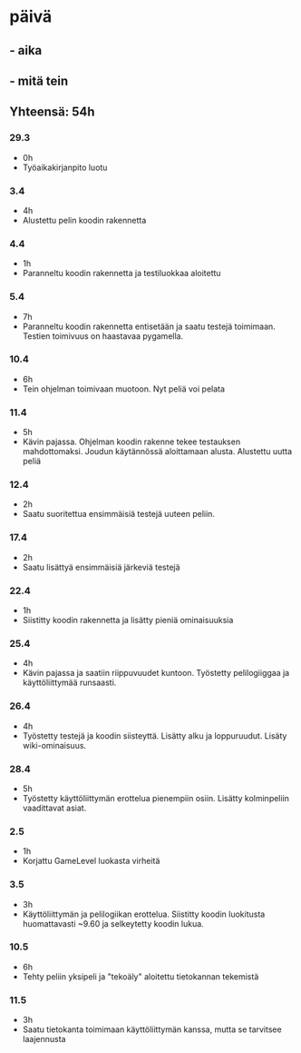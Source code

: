 # päivä
## - aika
## - mitä tein

## Yhteensä: 54h

### 29.3
   - 0h
   - Työaikakirjanpito luotu
### 3.4
   - 4h
   - Alustettu pelin koodin rakennetta
### 4.4
   - 1h
   - Paranneltu koodin rakennetta ja testiluokkaa aloitettu
### 5.4
   - 7h
   - Paranneltu koodin rakennetta entisetään ja saatu testejä toimimaan. Testien toimivuus on haastavaa pygamella.
### 10.4
   - 6h
   - Tein ohjelman toimivaan muotoon. Nyt peliä voi pelata
### 11.4
   - 5h
   - Kävin pajassa. Ohjelman koodin rakenne tekee testauksen mahdottomaksi. Joudun käytännössä aloittamaan alusta. Alustettu uutta peliä
### 12.4
   - 2h
   - Saatu suoritettua ensimmäisiä testejä uuteen peliin.
### 17.4
   - 2h
   - Saatu lisättyä ensimmäisiä järkeviä testejä
### 22.4
   - 1h
   - Siistitty koodin rakennetta ja lisätty pieniä ominaisuuksia
### 25.4 
   - 4h
   - Kävin pajassa ja saatiin riippuvuudet kuntoon. Työstetty pelilogiiggaa ja käyttöliittymää runsaasti.
### 26.4
   - 4h
   - Työstetty testejä ja koodin siisteyttä. Lisätty alku ja loppuruudut. Lisäty wiki-ominaisuus.
### 28.4
   - 5h
   - Työstetty käyttöliittymän erottelua pienempiin osiin. Lisätty kolminpeliin vaadittavat asiat.
### 2.5
   - 1h
   - Korjattu GameLevel luokasta virheitä
### 3.5
   - 3h
   - Käyttöliittymän ja pelilogiikan erottelua. Siistitty koodin luokitusta huomattavasti ~9.60 ja selkeytetty koodin lukua.
### 10.5
   - 6h
   - Tehty peliin yksipeli ja "tekoäly" aloitettu tietokannan tekemistä
### 11.5
   - 3h
   - Saatu tietokanta toimimaan käyttöliittymän kanssa, mutta se tarvitsee laajennusta
